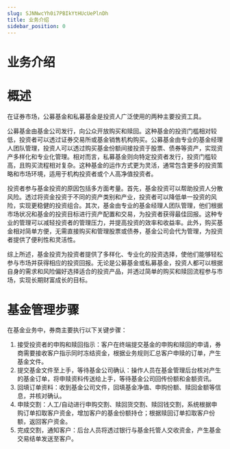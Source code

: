```yaml
---
slug: SJNNwcYh0i7PBIkYtHUcUePlnDh
title: 业务介绍
sidebar_position: 0
---
```



# 业务介绍


# 概述


在证券市场，公募基金和私募基金是投资人广泛使用的两种主要投资工具。


公募基金由基金公司发行，向公众开放购买和赎回。这种基金的投资门槛相对较低，投资者可以透过证券交易所或基金销售机构购买。公募基金由专业的基金经理人团队管理，投资人可以透过购买基金份额间接投资于股票、债券等资产，实现资产多样化和专业化管理。相对而言，私募基金则向特定投资者发行，投资门槛较高，且购买流程相对复杂。这种基金的运作方式更为灵活，通常包含更多的投资策略和市场环境，适用于机构投资者或个人高净值投资者。


投资者参与基金投资的原因包括多方面考量。首先，基金投资可以帮助投资人分散风险。透过将资金投资于不同的资产类别和产业，投资者可以降低单一投资的风险，实现更稳健的投资组合。其次，基金由专业的基金经理人团队管理，他们根据市场状况和基金的投资目标进行资产配置和交易，为投资者获得最佳回报。这种专业的管理可以减轻投资者的管理压力，并提高投资的效率和收益率。此外，购买基金相对简单方便，无需直接购买和管理股票或债券，基金公司会代为管理，为投资者提供了便利性和灵活性。


综上所述，基金投资为投资者提供了多样化、专业化的投资选择，使他们能够轻松参与市场并获得相应的投资回报。无论是公募基金或私募基金，投资人都可以根据自身的需求和风险偏好选择适合的投资产品，并透过简单的购买和赎回流程参与市场，实现长期财富成长的目标。


# 基金管理步骤


在基金业务中，券商主要执行以下关键步骤：

1. 接受投资者的申购和赎回指示：客户在终端提交基金的申购和赎回的申请，券商需要接收客户指示同时冻结资金，根据业务规则汇总客户申赎的订单，产生基金文件。
2. 提交基金文件至上手，等待基金公司确认：操作人员在基金管理后台核对产生的基金订单，将申赎资料传送给上手，等待基金公司回传份额和金额资讯。
3. 回填订单资料：收到基金公司文件，回填基金净值、申购份额、赎回金额等信息，并核对确认。
4. 申赎交割：人工/自动进行申购交割、赎回货交割、赎回钱交割，系统根据申购订单扣取客户资金，增加客户的基金份额持仓；根据赎回订单扣取客户份额，返回客户资金。
5. 完成交割，通知客户：后台人员将透过银行与基金托管人交收资金，产生基金交易结单发送至客户。
